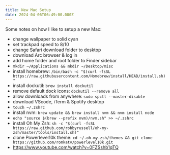 ```yaml
---
title: New Mac Setup
date: 2024-04-06T06:49:00.000Z
---
```

Some notes on how I like to setup a new Mac:
- change wallpaper to solid cyan
- set trackpad speed to 8/10
- change Safari download folder to desktop
- download Arc browser & log in
- add home folder and root folder to Finder sidebar
- `mkdir ~/Applications && mkdir ~/Desktop/misc`
- install homebrew: `/bin/bash -c "$(curl -fsSL https://raw.githubusercontent.com/Homebrew/install/HEAD/install.sh)"`
- install dockutil: `brew install dockutil`
- remove default dock icons: `dockutil --remove all`
- allow downloads from anywhere: `sudo spctl --master-disable`
- download VScode, iTerm & Spotify desktop
- `touch ~/.zshrc`
- install nvm: `brew update && brew install nvm && nvm install node`
- `echo "source $(brew --prefix nvm)/nvm.sh" >> ~/.zshrc`
- install Oh My Zsh: `sh -c "$(curl -fsSL https://raw.github.com/robbyrussell/oh-my-zsh/master/tools/install.sh)"`
- clone Powerlevel10k theme: `cd ~/.oh-my-zsh/themes && git clone https://github.com/romkatv/powerlevel10k.git`
- https://www.youtube.com/watch?v=0FZSshb1qTQ
